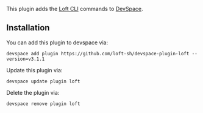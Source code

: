 This plugin adds the [Loft CLI](https://github.com/loft-sh/loft) commands to [DevSpace](https://github.com/loft-sh/devspace). 

## Installation

You can add this plugin to devspace via:
```
devspace add plugin https://github.com/loft-sh/devspace-plugin-loft --version=v3.1.1
```

Update this plugin via:
```
devspace update plugin loft
```

Delete the plugin via:
```
devspace remove plugin loft
```
